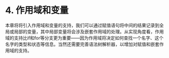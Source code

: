 # 4. 作用域和变量

本章将将引入作用域和变量的支持，我们可以通过赋值语句将中间的结果记录到全局或局部的变量，其中局部变量将会涉及嵌套作用域的处理。从实现角度看，作用域的支持比if和for等分支更为重要——因为作用域将决定如何查找一个名字、这个名字的类型和状态等信息。当然还需要完善语法树解析器，以增加对赋值和嵌套作用域的支持。
